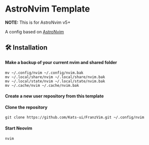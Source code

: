 # AstroNvim Template

**NOTE:** This is for AstroNvim v5+

A config based on [AstroNvim](https://github.com/AstroNvim/AstroNvim)

## 🛠️ Installation

#### Make a backup of your current nvim and shared folder

```shell
mv ~/.config/nvim ~/.config/nvim.bak
mv ~/.local/share/nvim ~/.local/share/nvim.bak
mv ~/.local/state/nvim ~/.local/state/nvim.bak
mv ~/.cache/nvim ~/.cache/nvim.bak
```

#### Create a new user repository from this template

<!-- Press the "Use this template" button above to create a new repository to store your user configuration. -->

<!-- You can also just clone this repository directly if you do not want to track your user configuration in GitHub. -->

#### Clone the repository

```shell
git clone https://github.com/Kats-ui/FranzVim.git ~/.config/nvim
```

#### Start Neovim

```shell
nvim
```
